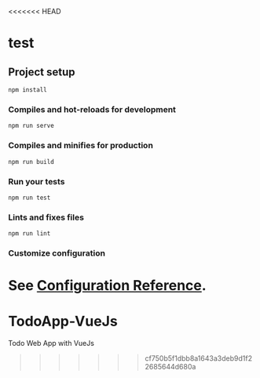 <<<<<<< HEAD
# test

## Project setup
```
npm install
```

### Compiles and hot-reloads for development
```
npm run serve
```

### Compiles and minifies for production
```
npm run build
```

### Run your tests
```
npm run test
```

### Lints and fixes files
```
npm run lint
```

### Customize configuration
See [Configuration Reference](https://cli.vuejs.org/config/).
=======
# TodoApp-VueJs
Todo Web App with VueJs
>>>>>>> cf750b5f1dbb8a1643a3deb9d1f22685644d680a
